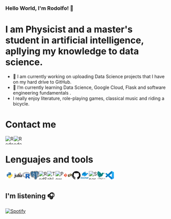 ### Hello World, I'm Rodolfo!  👋


# I am Physicist and a master's student in artificial intelligence, apllying my knowledge to data science.

- 🔭 I am currently working on uploading Data Science projects that I have on my hard drive to GitHub.
- 🌱 I’m currently learning Data Science, Google Cloud, Flask and software engineering fundamentals .
- I really enjoy literature, role-playing games, classical music and riding a bicycle. 

# Contact me


<a href="https://twitter.com/RodolfoTrillo"><img align="left" width="26" height="26" src="https://cdn.jsdelivr.net/npm/simple-icons@v3/icons/twitter.svg" alt="RodolfoTrillo | Twitter"></a>

<a href="https://www.linkedin.com/in/rodolfo-arturo-gonz%C3%A1lez-trillo-93829219a"><img align="left" width="26" height="26" src="https://cdn.jsdelivr.net/npm/simple-icons@v3/icons/linkedin.svg" alt="Rodolfo Arturo González Trillo | Twitter"></a> 
<br> 


# Lenguajes and tools

<a href="https://www.python.org/"><img align="left" width="26" height="26" src="https://raw.githubusercontent.com/github/explore/80688e429a7d4ef2fca1e82350fe8e3517d3494d/topics/python/python.png" alt="Python"></a> 

<a href="https://julialang.org/"><img align="left" width="26" height="26" src="https://raw.githubusercontent.com/github/explore/80688e429a7d4ef2fca1e82350fe8e3517d3494d/topics/julia/julia.png" alt="Julia"></a> 


<a href="https://www.r-project.org/"><img align="left" width="26" height="26" src="https://raw.githubusercontent.com/github/explore/80688e429a7d4ef2fca1e82350fe8e3517d3494d/topics/r/r.png" alt="R"></a> 

<a href="https://www.postgresql.org/"><img align="left" width="26" height="26" src="https://raw.githubusercontent.com/github/explore/80688e429a7d4ef2fca1e82350fe8e3517d3494d/topics/postgresql/postgresql.png" alt="PostgreSQL"></a> 

<a href="https://aws.amazon.com/en/redshift/"><img align="left" width="26" height="26" src="https://cdn2.iconfinder.com/data/icons/amazon-aws-stencils/100/Database_copy_Amazon_RedShift-512.png" alt="RedShift"></a> 

<a href="https://www.tableau.com/"><img align="left" width="26" height="26" src="https://www.tableau.com/favicon.ico" alt="Tableau"></a> 

<a href="https://powerbi.microsoft.com/en-au/"><img align="left" width="26" height="26" src="https://ojt.com/wp-content/uploads/2021/08/Power_BI-removebg-preview-350x350.png" alt="PowerBi"></a> 


<a href="https://git-scm.com/"><img align="left" width="26" height="26" src="https://raw.githubusercontent.com/github/explore/80688e429a7d4ef2fca1e82350fe8e3517d3494d/topics/git/git.png" alt="Git"></a> 

<a href="https://github.com/"><img align="left" width="26" height="26" src="https://raw.githubusercontent.com/github/explore/78df643247d429f6cc873026c0622819ad797942/topics/github/github.png" alt="GitHub"></a> 

<a href="https://www.docker.com/"><img align="left" width="26" height="26" src="https://raw.githubusercontent.com/github/explore/80688e429a7d4ef2fca1e82350fe8e3517d3494d/topics/docker/docker.png" alt="Docker"></a> 

<a href="https://spark.apache.org/"><img align="left" width="26" height="26" src="https://spark.apache.org/favicon.ico" alt="Spark"></a> 

<a href="https://www.latex-project.org/"><img align="left" width="26" height="26" src="https://raw.githubusercontent.com/github/explore/80688e429a7d4ef2fca1e82350fe8e3517d3494d/topics/latex/latex.png" alt="LaTeX"></a> 

<a href="https://code.visualstudio.com/"><img align="left" width="26" height="26" src="https://raw.githubusercontent.com/github/explore/80688e429a7d4ef2fca1e82350fe8e3517d3494d/topics/visual-studio-code/visual-studio-code.png" alt="VSCode"></a> 

<br> <br>

## I'm listening 🎧
 

 [![Spotify](https://novatorem-npj1y460d-rodoart.vercel.app/api/spotify)](https://open.spotify.com/user/22xqrztrudsnvixdtjkcvu22a)
